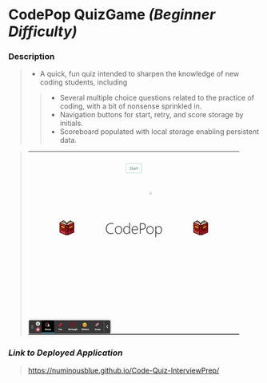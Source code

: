 # CodePop QuizGame *(Beginner Difficulty)*

### **Description** 
> - A quick, fun quiz intended to sharpen the knowledge of new coding students, including  
>> - Several multiple choice questions related to the practice of coding, with a bit of nonsense sprinkled in.  
>> - Navigation buttons for start, retry, and score storage by initials.
>> - Scoreboard populated with local storage enabling persistent data.  
  
> ![Quiz Demo](/assets/images/CodePop.gif)  

### ***Link to Deployed Application***  
> https://numinousblue.github.io/Code-Quiz-InterviewPrep/
